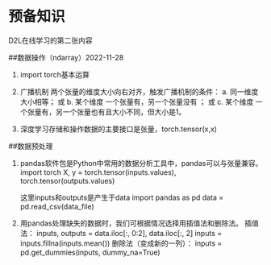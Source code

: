 # 预备知识
D2L在线学习的第二张内容

##数据操作（ndarray）2022-11-28
1. import torch基本运算

2. 广播机制
    两个张量的维度大小向右对齐，触发广播机制的条件：
    a. 同一维度大小相等；
    或 b. 某个维度 一个张量有，另一个张量没有 ；
    或 c. 某个维度 一个张量有，另一个张量也有且大小不同，但大小是1。
3. 深度学习存储和操作数据的主要接口是张量，torch.tensor(x,x)

##数据预处理
1. pandas软件包是Python中常用的数据分析工具中，pandas可以与张量兼容。
    import torch
    X, y = torch.tensor(inputs.values), torch.tensor(outputs.values)

    这里inputs和outputs是产生于data
    import pandas as pd
    data = pd.read_csv(data_file)

2. 用pandas处理缺失的数据时，我们可根据情况选择用插值法和删除法。
    插值法：
    inputs, outputs = data.iloc[:, 0:2], data.iloc[:, 2]
    inputs = inputs.fillna(inputs.mean())
    删除法（变成新的一列）：
    inputs = pd.get_dummies(inputs, dummy_na=True)